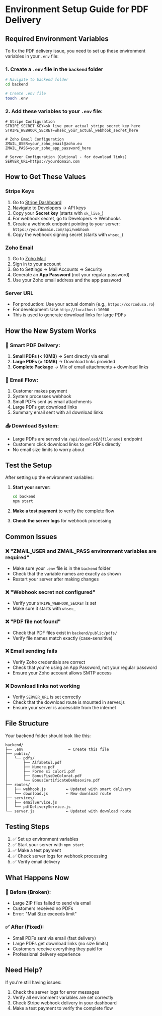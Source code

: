 # Environment Setup Guide for PDF Delivery

## Required Environment Variables

To fix the PDF delivery issue, you need to set up these environment variables in your `.env` file:

### 1. Create a `.env` file in the `backend` folder

```bash
# Navigate to backend folder
cd backend

# Create .env file
touch .env
```

### 2. Add these variables to your `.env` file:

```env
# Stripe Configuration
STRIPE_SECRET_KEY=sk_live_your_actual_stripe_secret_key_here
STRIPE_WEBHOOK_SECRET=whsec_your_actual_webhook_secret_here

# Zoho Email Configuration
ZMAIL_USER=your_zoho_email@zoho.eu
ZMAIL_PASS=your_zoho_app_password_here

# Server Configuration (Optional - for download links)
SERVER_URL=https://yourdomain.com
```

## How to Get These Values

### Stripe Keys
1. Go to [Stripe Dashboard](https://dashboard.stripe.com/)
2. Navigate to Developers → API keys
3. Copy your **Secret key** (starts with `sk_live_`)
4. For webhook secret, go to Developers → Webhooks
5. Create a webhook endpoint pointing to your server: `https://yourdomain.com/api/webhook`
6. Copy the webhook signing secret (starts with `whsec_`)

### Zoho Email
1. Go to [Zoho Mail](https://mail.zoho.eu/)
2. Sign in to your account
3. Go to Settings → Mail Accounts → Security
4. Generate an **App Password** (not your regular password)
5. Use your Zoho email address and the app password

### Server URL
- For production: Use your actual domain (e.g., `https://corcodusa.ro`)
- For development: Use `http://localhost:10000`
- This is used to generate download links for large PDFs

## How the New System Works

### 🎯 **Smart PDF Delivery:**
1. **Small PDFs (< 10MB)** → Sent directly via email
2. **Large PDFs (> 10MB)** → Download links provided
3. **Complete Package** → Mix of email attachments + download links

### 📧 **Email Flow:**
1. Customer makes payment
2. System processes webhook
3. Small PDFs sent as email attachments
4. Large PDFs get download links
5. Summary email sent with all download links

### 📥 **Download System:**
- Large PDFs are served via `/api/download/{filename}` endpoint
- Customers click download links to get PDFs directly
- No email size limits to worry about

## Test the Setup

After setting up the environment variables:

1. **Start your server:**
   ```bash
   cd backend
   npm start
   ```

2. **Make a test payment** to verify the complete flow

3. **Check the server logs** for webhook processing

## Common Issues

### ❌ "ZMAIL_USER and ZMAIL_PASS environment variables are required"
- Make sure your `.env` file is in the `backend` folder
- Check that the variable names are exactly as shown
- Restart your server after making changes

### ❌ "Webhook secret not configured"
- Verify your `STRIPE_WEBHOOK_SECRET` is set
- Make sure it starts with `whsec_`

### ❌ "PDF file not found"
- Check that PDF files exist in `backend/public/pdfs/`
- Verify file names match exactly (case-sensitive)

### ❌ Email sending fails
- Verify Zoho credentials are correct
- Check that you're using an App Password, not your regular password
- Ensure your Zoho account allows SMTP access

### ❌ Download links not working
- Verify `SERVER_URL` is set correctly
- Check that the download route is mounted in server.js
- Ensure your server is accessible from the internet

## File Structure

Your backend folder should look like this:
```
backend/
├── .env                    ← Create this file
├── public/
│   └── pdfs/
│       ├── Alfabetul.pdf
│       ├── Numere.pdf
│       ├── Forme si culori.pdf
│       ├── BonusFiseDeColorat.pdf
│       └── BonusCertificateDeAbsovire.pdf
├── routes/
│   ├── webhook.js         ← Updated with smart delivery
│   └── download.js        ← New download route
├── services/
│   ├── emailService.js
│   └── pdfDeliveryService.js
└── server.js              ← Updated with download route
```

## Testing Steps

1. ✅ Set up environment variables
2. ✅ Start your server with `npm start`
3. ✅ Make a test payment
4. ✅ Check server logs for webhook processing
5. ✅ Verify email delivery

## What Happens Now

### 🎉 **Before (Broken):**
- Large ZIP files failed to send via email
- Customers received no PDFs
- Error: "Mail Size exceeds limit"

### ✅ **After (Fixed):**
- Small PDFs sent via email (fast delivery)
- Large PDFs get download links (no size limits)
- Customers receive everything they paid for
- Professional delivery experience

## Need Help?

If you're still having issues:
1. Check the server logs for error messages
2. Verify all environment variables are set correctly
3. Check Stripe webhook delivery in your dashboard
4. Make a test payment to verify the complete flow
